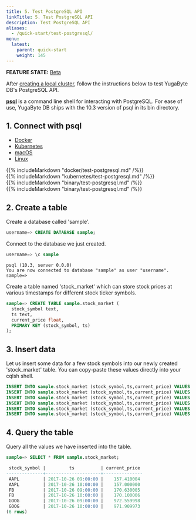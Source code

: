 ```yaml
---
title: 5. Test PostgreSQL API
linkTitle: 5. Test PostgreSQL API
description: Test PostgreSQL API
aliases:
  - /quick-start/test-postgresql/
menu:
  latest:
    parent: quick-start
    weight: 145
---
```


**FEATURE STATE:** [Beta](/faq/product/#what-is-the-definition-of-the-beta-feature-tag)


After [creating a local cluster](../create-local-cluster/), follow the instructions below to test YugaByte DB's PostgreSQL API.

[**psql**](https://www.postgresql.org/docs/9.3/static/app-psql.html) is a command line shell for interacting with PostgreSQL. For ease of use, YugaByte DB ships with the 10.3 version of psql in its bin directory.


## 1. Connect with psql

<ul class="nav nav-tabs nav-tabs-yb">
  <li>
    <a href="#docker" class="nav-link active" id="docker-tab" data-toggle="tab" role="tab" aria-controls="docker" aria-selected="true">
      <i class="icon-docker" aria-hidden="true"></i>
      Docker
    </a>
  </li>
  <li >
    <a href="#kubernetes" class="nav-link" id="kubernetes-tab" data-toggle="tab" role="tab" aria-controls="kubernetes" aria-selected="false">
      <i class="fa fa-cubes" aria-hidden="true"></i>
      Kubernetes
    </a>
  </li>
  <li >
    <a href="#macos" class="nav-link" id="macos-tab" data-toggle="tab" role="tab" aria-controls="macos" aria-selected="false">
      <i class="fa fa-apple" aria-hidden="true"></i>
      macOS
    </a>
  </li>
  <li>
    <a href="#linux" class="nav-link" id="linux-tab" data-toggle="tab" role="tab" aria-controls="linux" aria-selected="false">
      <i class="fa fa-linux" aria-hidden="true"></i>
      Linux
    </a>
  </li>
</ul>

<div class="tab-content">
  <div id="docker" class="tab-pane fade show active" role="tabpanel" aria-labelledby="docker-tab">
    {{% includeMarkdown "docker/test-postgresql.md" /%}}
  </div>
  <div id="kubernetes" class="tab-pane fade" role="tabpanel" aria-labelledby="kubernetes-tab">
    {{% includeMarkdown "kubernetes/test-postgresql.md" /%}}
  </div>
  <div id="macos" class="tab-pane fade" role="tabpanel" aria-labelledby="macos-tab">
    {{% includeMarkdown "binary/test-postgresql.md" /%}}
  </div>
  <div id="linux" class="tab-pane fade" role="tabpanel" aria-labelledby="linux-tab">
    {{% includeMarkdown "binary/test-postgresql.md" /%}}
  </div> 
</div>


## 2. Create a table

Create a database called 'sample'.

```{.sql .copy .separator-gt}
username=> CREATE DATABASE sample;
```

Connect to the database we just created.

```{.sql .copy .separator-gt}
username=> \c sample
```
```
psql (10.3, server 0.0.0)
You are now connected to database "sample" as user "username".
sample=>
```


Create a table named 'stock_market' which can store stock prices at various timestamps for different stock ticker symbols.

```{.sql .copy .separator-gt}
sample=> CREATE TABLE sample.stock_market (
  stock_symbol text,
  ts text,
  current_price float,
  PRIMARY KEY (stock_symbol, ts)
);
```



## 3. Insert data

Let us insert some data for a few stock symbols into our newly created 'stock_market' table. You can copy-paste these values directly into your cqlsh shell.

```{.sql .copy}
INSERT INTO sample.stock_market (stock_symbol,ts,current_price) VALUES ('AAPL','2017-10-26 09:00:00',157.41);
INSERT INTO sample.stock_market (stock_symbol,ts,current_price) VALUES ('AAPL','2017-10-26 10:00:00',157);
INSERT INTO sample.stock_market (stock_symbol,ts,current_price) VALUES ('FB','2017-10-26 09:00:00',170.63);
INSERT INTO sample.stock_market (stock_symbol,ts,current_price) VALUES ('FB','2017-10-26 10:00:00',170.1);
INSERT INTO sample.stock_market (stock_symbol,ts,current_price) VALUES ('GOOG','2017-10-26 09:00:00',972.56);
INSERT INTO sample.stock_market (stock_symbol,ts,current_price) VALUES ('GOOG','2017-10-26 10:00:00',971.91);
```

## 4. Query the table

Query all the values we have inserted into the table.

```{.sql .copy .separator-gt}
sample=> SELECT * FROM sample.stock_market;
```
```sql
 stock_symbol |         ts          | current_price
--------------+---------------------+---------------
 AAPL         | 2017-10-26 09:00:00 |    157.410004
 AAPL         | 2017-10-26 10:00:00 |    157.000000
 FB           | 2017-10-26 09:00:00 |    170.630005
 FB           | 2017-10-26 10:00:00 |    170.100006
 GOOG         | 2017-10-26 09:00:00 |    972.559998
 GOOG         | 2017-10-26 10:00:00 |    971.909973
(6 rows)
```

